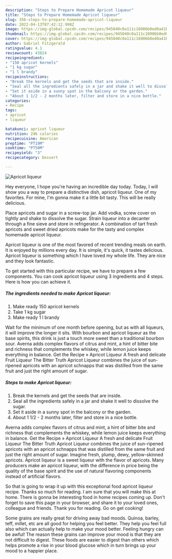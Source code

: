 ```yaml
---
description: "Steps to Prepare Homemade Apricot liqueur"
title: "Steps to Prepare Homemade Apricot liqueur"
slug: 356-steps-to-prepare-homemade-apricot-liqueur
date: 2022-04-13T07:42:12.998Z
image: https://img-global.cpcdn.com/recipes/945040c0a111c18906b0ed0a41b95768/751x532cq70/apricot-liqueur-recipe-main-photo.jpg
thumbnail: https://img-global.cpcdn.com/recipes/945040c0a111c18906b0ed0a41b95768/751x532cq70/apricot-liqueur-recipe-main-photo.jpg
cover: https://img-global.cpcdn.com/recipes/945040c0a111c18906b0ed0a41b95768/751x532cq70/apricot-liqueur-recipe-main-photo.jpg
author: Gabriel Fitzgerald
ratingvalue: 4.1
reviewcount: 43824
recipeingredient:
- "150 apricot kernels"
- "1 kg sugar"
- "1 l brandy"
recipeinstructions:
- "Break the kernels and get the seeds that are inside."
- "Seal all the ingredients safely in a jar and shake it well to dissolve the sugar."
- "Set it aside in a sunny spot in the balcony or the garden."
- "About 1 1/2 - 2 months later, filter and store in a nice bottle."
categories:
- Recipe
tags:
- apricot
- liqueur

katakunci: apricot liqueur 
nutrition: 246 calories
recipecuisine: American
preptime: "PT19M"
cooktime: "PT50M"
recipeyield: "3"
recipecategory: Dessert

---
```



![Apricot liqueur](https://img-global.cpcdn.com/recipes/945040c0a111c18906b0ed0a41b95768/751x532cq70/apricot-liqueur-recipe-main-photo.jpg)

Hey everyone, I hope you're having an incredible day today. Today, I will show you a way to prepare a distinctive dish, apricot liqueur. One of my favorites. For mine, I'm gonna make it a little bit tasty. This will be really delicious.

Place apricots and sugar in a screw-top jar. Add vodka, screw cover on tightly and shake to dissolve the sugar. Strain liqueur into a decanter through a fine sieve and store in refrigerator. A combination of tart fresh apricots and sweet dried apricots make for the tasty and complex homemade apricot liqueur.

Apricot liqueur is one of the most favored of recent trending meals on earth. It is enjoyed by millions every day. It is simple, it's quick, it tastes delicious. Apricot liqueur is something which I have loved my whole life. They are nice and they look fantastic.


To get started with this particular recipe, we have to prepare a few components. You can cook apricot liqueur using 3 ingredients and 4 steps. Here is how you can achieve it.

<!--inarticleads1-->

##### The ingredients needed to make Apricot liqueur:

1. Make ready 150 apricot kernels
1. Take 1 kg sugar
1. Make ready 1 l brandy


Wait for the minimum of one month before opening, but as with all liqueurs, it will improve the longer it sits. With bourbon and apricot liqueur as the base spirits, this drink is just a touch more sweet than a traditional bourbon sour. Averna adds complex flavors of citrus and mint, a hint of bitter bite and richness that complements the whiskey, while lemon juice keeps everything in balance. Get the Recipe » Apricot Liqueur A fresh and delicate Fruit Liqueur The Bitter Truth Apricot Liqueur combines the juice of sun-ripened apricots with an apricot schnapps that was distilled from the same fruit and just the right amount of sugar. 

<!--inarticleads2-->

##### Steps to make Apricot liqueur:

1. Break the kernels and get the seeds that are inside.
1. Seal all the ingredients safely in a jar and shake it well to dissolve the sugar.
1. Set it aside in a sunny spot in the balcony or the garden.
1. About 1 1/2 - 2 months later, filter and store in a nice bottle.


Averna adds complex flavors of citrus and mint, a hint of bitter bite and richness that complements the whiskey, while lemon juice keeps everything in balance. Get the Recipe » Apricot Liqueur A fresh and delicate Fruit Liqueur The Bitter Truth Apricot Liqueur combines the juice of sun-ripened apricots with an apricot schnapps that was distilled from the same fruit and just the right amount of sugar. Imagine fresh, plump, dewy, yellow-skinned apricots. Apricot liqueur is a sweet liqueur with the flavor of apricots. Many producers make an apricot liqueur, with the difference in price being the quality of the base spirit and the use of natural flavoring components instead of artificial flavors. 

So that is going to wrap it up with this exceptional food apricot liqueur recipe. Thanks so much for reading. I am sure that you will make this at home. There is gonna be interesting food in home recipes coming up. Don't forget to save this page in your browser, and share it to your loved ones, colleague and friends. Thank you for reading. Go on get cooking!

Some grains are really great for driving away bad moods. Quinoa, barley, teff, millet, etc are all good for helping you feel better. They help you feel full also which can actually help to make your mood better. Feeling hungry can be awful! The reason these grains can improve your mood is that they are not difficult to digest. These foods are easier to digest than others which helps promote a rise in your blood glucose which in turn brings up your mood to a happier place.
